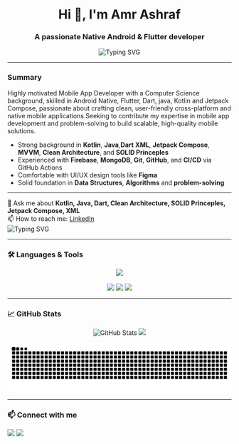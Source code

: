 <h1 align="center">Hi 👋, I'm Amr Ashraf</h1>
<h3 align="center">A passionate Native Android & Flutter developer</h3>

<p align="center">
  <img src="https://readme-typing-svg.demolab.com?font=Fira+Code&size=20&pause=1000&center=true&vCenter=true&width=435&lines=Native+Android+Developer;Flutter+Developer;Clean+Architecture+Enthusiast;Open+Source+Contributor" alt="Typing SVG" />
</p>

---

###  Summary

Highly motivated Mobile App Developer with a Computer Science background, skilled in Android Native, Flutter, Dart, java, Kotlin and Jetpack 
Compose, passionate about crafting clean, user-friendly cross-platform and native mobile applications.Seeking to contribute my expertise in mobile app development and problem-solving to build scalable, high-quality mobile solutions. 

-  Strong background in **Kotlin**, **Java**,**Dart** **XML**, **Jetpack Compose**, **MVVM**, **Clean Architecture**, and **SOLID Princeples**
-  Experienced with **Firebase**, **MongoDB**, **Git**, **GitHub**, and **CI/CD** via GitHub Actions
-  Comfortable with UI/UX design tools like **Figma**
-  Solid foundation in **Data Structures**, **Algorithms** and **problem-solving**

---

💬 Ask me about **Kotlin, Java, Dart, Clean Architecture, SOLID Princeples, Jetpack Compose, XML**  
📫 How to reach me: [LinkedIn](https://www.linkedin.com/in/AmrAshraf-in)  
<img src="https://readme-typing-svg.demolab.com?font=Fira+Code&duration=1000&color=14F775&multiline=true&width=300&height=180&lines=%2F+%2F+Fun+fact:;var+alive+%3D+true;while(alive)%7B;drinkCoffee();code();alive+%3D+isStillAlive();%7D" alt="Typing SVG" />

---

### 🛠️ Languages & Tools
<p align="center">
  <img src="https://skillicons.dev/icons?i=Android,flutter,kotlin,java,dart,cpp,git,github,firebase,figma,idea,mongodb,ktor,retrofit,coroutines,room" />
</p>
<p align="center">
  <img src="https://img.shields.io/badge/Coroutines-FF6F00?style=for-the-badge&logo=kotlin&logoColor=white"/>
  <img src="https://img.shields.io/badge/Room-6DB33F?style=for-the-badge&logo=sqlite&logoColor=white"/>
  <img src="https://img.shields.io/badge/Koin-007ACC?style=for-the-badge&logo=dependabot&logoColor=white"/>
</p>

---

### 📈 GitHub Stats
<p align="center">
  <img src="https://github-readme-stats.vercel.app/api?username=AmrAshraf-git&show_icons=true&theme=radical" alt="GitHub Stats" />
  <img src="https://github-readme-streak-stats.herokuapp.com/?user=AmrAshraf-git&theme=radical" />
</p>

<p align="center">
<img src="https://raw.githubusercontent.com/AmrAshraf-git/AmrAshraf-git/output/snake.svg" alt="Snake animation" />
</p>


---

### 📫 Connect with me
<p align="left">
  <a href="https://www.linkedin.com/in/AmrAshraf-in" target="_blank"><img src="https://img.shields.io/badge/LinkedIn-blue?logo=linkedin" /></a>
  <a href="mailto:AmrAshraf_inf@outlook.com"><img src="https://img.shields.io/badge/Email-blue?logo=outlook" /></a>
</p>
